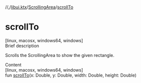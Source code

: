 //[.](../../index.md)/[libui.ktx](../index.md)/[ScrollingArea](index.md)/[scrollTo](scroll-to.md)



# scrollTo  
[linux, macosx, windows64, windows]  
Brief description  


Scrolls the ScrollingArea to show the given rectangle.

  
  
  
Content  
[linux, macosx, windows64, windows]  
fun [scrollTo](scroll-to.md)(x: Double, y: Double, width: Double, height: Double)  



